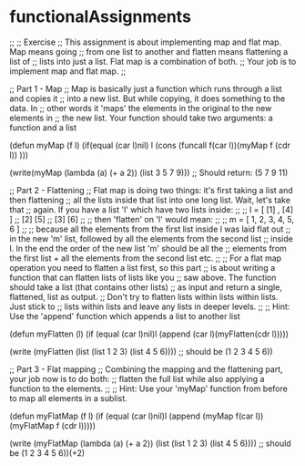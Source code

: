 # functionalAssignments

;;
;; Exercise
;; This assignment is about implementing map and flat map. Map means going
;; from one list to another and flatten means flattening a list of
;; lists into just a list. Flat map is a combination of both.
;; Your job is to implement map and flat map.
;;

;; Part 1 - Map
;; Map is basically just a function which runs through a list and copies it
;; into a new list. But while copying, it does something to the data. In
;; other words it 'maps' the elements in the original to the new elements in
;; the new list. Your function should take two arguments: a function and a list

(defun myMap (f l) (if(equal (car l)nil) l (cons (funcall f(car l))(myMap f (cdr l)) )))

(write(myMap (lambda (a) (+ a 2)) (list 3 5 7 9))) ;; Should return: (5 7 9 11)

;; Part 2 - Flattening
;; Flat map is doing two things: it's first taking a list and then flattening
;; all the lists inside that list into one long list. Wait, let's take that
;; again. If you have a list 'l' which have two lists inside:
;;
;; l = [   [1]  ,  [4]   ]
;;         [2]     [5]
;;         [3]     [6]
;;
;; then 'flatten' on 'l' would mean:
;;
;; m = [ 1, 2, 3, 4, 5, 6 ]
;;
;; because all the elements from the first list inside l was laid flat out
;; in the new 'm' list, followed by all the elements from the second list
;; inside l. In the end the order of the new list 'm' should be all the
;; elements from the first list + all the elements from the second list etc.
;;
;; For a flat map operation you need to flatten a list first, so this part
;; is about writing a function that can flatten lists of lists like you
;; saw above. The function should take a list (that contains other lists)
;; as input and return a single, flattened, list as output.
;; Don't try to flatten lists within lists within lists. Just stick to
;; lists within lists and leave any lists in deeper levels.
;;
;; Hint: Use the 'append' function which appends a list to another list

(defun myFlatten (l) (if (equal (car l)nil)l (append (car l)(myFlatten(cdr l)))))

(write (myFlatten (list (list 1 2 3) (list 4 5 6)))) ;; should be (1 2 3 4 5 6))

;; Part 3 - Flat mapping
;; Combining the mapping and the flattening part, your job now is to do both:
;; flatten the full list while also applying a function to the elements.
;;
;; Hint: Use your 'myMap' function from before to map all elements in a sublist.

(defun myFlatMap (f l) (if (equal (car l)nil)l (append (myMap f(car l))(myFlatMap f (cdr l)))))

(write (myFlatMap (lambda (a) (+ a 2)) (list (list 1 2 3) (list 4 5 6)))) ;; should be (1 2 3 4 5 6))(+2)


